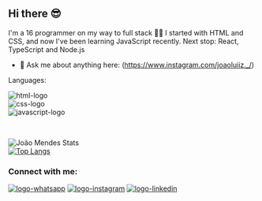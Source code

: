 ## Hi there 😎

I'm a 16 programmer on my way to full stack 👨‍💻 I started with HTML and CSS, and now I've been learning JavaScript recently.
Next stop: React, TypeScript and Node.js

- 💬 Ask me about anything here: (https://www.instagram.com/joaoluiiz._/)

Languages:

  <img src="https://img.shields.io/badge/HTML5-E34F26?style=for-the-badge&logo=html5&logoColor=white" alt="html-logo"><br>
  <img src="https://img.shields.io/badge/CSS3-157286?&style=for-the-badge&logo=css3&logoColor=white" alt="css-logo"><br>
  <img src="https://img.shields.io/badge/JavaScript-F7DF1E?style=for-the-badge&logo=javascript&logoColor=black" alt="javascript-logo"><br>

<br />

![João Mendes Stats](https://github-readme-stats.vercel.app/api?username=JoaoMendss&hide=contribs,prs)
<br>
[![Top Langs](https://github-readme-stats.vercel.app/api/top-langs/?username=JoaoMendss)](https://github.com/anuraghazra/github-readme-stats)

### Connect with me:

<p>
<a href="https://api.whatsapp.com/send/?phone=5542998682358&text&type=phone_number&app_absent=0" target="_blank"><img src="https://img.shields.io/badge/WhatsApp-25D366?style=for-the-badge&logo=whatsapp&logoColor=white" alt="logo-whatsapp"></a>
<a href="https://www.instagram.com/joaoluiiz._/" target="_blank"><img src="https://img.shields.io/badge/Instagram-E4405F?style=for-the-badge&logo=instagram&logoColor=white" alt="logo-instagram"></a>
<a href="https://www.linkedin.com/in/joaolcmendes/" target="_blank"><img src="https://img.shields.io/badge/LinkedIn-0077B5?style=for-the-badge&logo=linkedin&logoColor=white" alt="logo-linkedin"></a>
</p>
<br />
<br />
